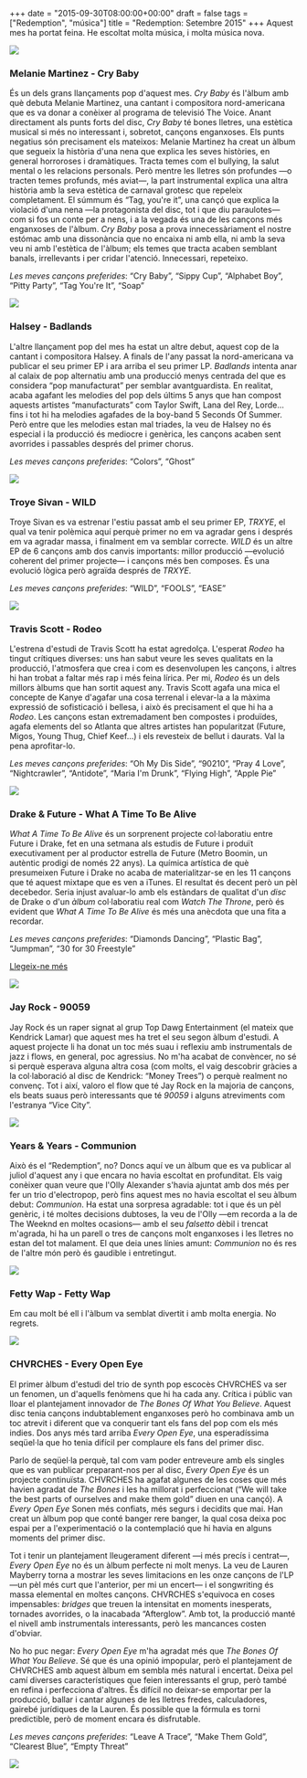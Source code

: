 +++
date = "2015-09-30T08:00:00+00:00"
draft = false
tags = ["Redemption", "música"]
title = "Redemption: Setembre 2015"
+++
Aquest mes ha portat feina. He escoltat molta música, i molta música nova. 

<!-- more -->

<img class="pImageFull" src="https://41.media.tumblr.com/49587c3477a1a95ef769bec11dec5ecf/tumblr_nutmowSlIB1u00ofno1_1280.png">

### Melanie Martinez - Cry Baby

És un dels grans llançaments pop d'aquest mes. *Cry Baby* és l'àlbum amb què debuta Melanie Martinez, una cantant i compositora nord-americana que es va donar a conèixer al programa de televisió The Voice. Anant directament als punts forts del disc, *Cry Baby* té bones lletres, una estètica musical si més no interessant i, sobretot, cançons enganxoses. Els punts negatius són precisament els mateixos: Melanie Martinez ha creat un àlbum que segueix la història d'una nena que explica les seves històries, en general horroroses i dramàtiques. Tracta temes com el bullying, la salut mental o les relacions personals. Però mentre les lletres són profundes —o tracten temes profunds, més aviat—, la part instrumental explica una altra història amb la seva estètica de carnaval grotesc que repeleix completament. El súmmum és “Tag, you're it”, una cançó que explica la violació d'una nena —la protagonista del disc, tot i que diu paraulotes— com si fos un conte per a nens, i a la vegada és una de les cançons més enganxoses de l'àlbum. *Cry Baby* posa a prova innecessàriament el nostre estómac amb una dissonància que no encaixa ni amb ella, ni amb la seva veu ni amb l'estètica de l'àlbum; els temes que tracta acaben semblant banals, irrellevants i per cridar l'atenció. Innecessari, repeteixo.

*Les meves cançons preferides*: “Cry Baby”, “Sippy Cup”, “Alphabet Boy”, “Pitty Party”, “Tag You're It”, “Soap”

<span class="fa fa-heart"> </span> <span class="fa fa-heart"> </span>

<img class="pImageFull" src="https://36.media.tumblr.com/5616cd5b847c523e54f39a8a191487eb/tumblr_nutmoar1Vu1u00ofno1_1280.png">

### Halsey - Badlands

L'altre llançament pop del mes ha estat un altre debut, aquest cop de la cantant i compositora Halsey. A finals de l'any passat la nord-americana va publicar el seu primer EP i ara arriba el seu primer LP. *Badlands* intenta anar al calaix de pop alternatiu amb una producció menys centrada del que es considera “pop manufacturat” per semblar avantguardista. En realitat, acaba agafant les melodies del pop dels últims 5 anys que han compost aquests artistes “manufacturats” com Taylor Swift, Lana del Rey, Lorde... fins i tot hi ha melodies agafades de la boy-band 5 Seconds Of Summer. Però entre que les melodies estan mal triades, la veu de Halsey no és especial i la producció és mediocre i genèrica, les cançons acaben sent avorrides i passables després del primer chorus. 

*Les meves cançons preferides*: “Colors”, “Ghost”

<span class="fa fa-heart"> </span>

<img class="pImageFull" src="https://36.media.tumblr.com/d3007792e6cf932bbdd7004042ec7283/tumblr_nutmp7tXR71u00ofno1_1280.png">

### Troye Sivan - WILD

Troye Sivan es va estrenar l'estiu passat amb el seu primer EP, *TRXYE*, el qual va tenir polèmica aquí perquè primer no em va agradar gens i després em va agradar massa, i finalment em va semblar correcte. *WILD* és un altre EP de 6 cançons amb dos canvis importants: millor producció  —evolució coherent del primer projecte— i cançons més ben composes. És una evolució lògica però agraïda després de *TRXYE*.

*Les meves cançons preferides*: “WILD”, “FOOLS”, “EASE”

<span class="fa fa-heart"> </span> <span class="fa fa-heart"> </span> <span class="fa fa-heart"> </span> <span class="fa fa-heart"> </span>

<img class="pImageFull" src="https://36.media.tumblr.com/0b27670372dec7e1445ed6dcb41d81d8/tumblr_nva1kaeVJx1u00ofno1_1280.png">

### Travis Scott - Rodeo

L'estrena d'estudi de Travis Scott ha estat agredolça. L'esperat *Rodeo* ha tingut crítiques diverses: uns han sabut veure les seves qualitats en la producció, l'atmosfera que crea i com es desenvolupen les cançons, i altres hi han trobat a faltar més rap i més feina lírica. Per mi, *Rodeo* és un dels millors àlbums que han sortit aquest any. Travis Scott agafa una mica el concepte de Kanye d'agafar una cosa terrenal i elevar-la a la màxima expressió de sofisticació i bellesa, i això és precisament el que hi ha a *Rodeo*. Les cançons estan extremadament ben compostes i produïdes, agafa elements del so Atlanta que altres artistes han popularitzat (Future, Migos, Young Thug, Chief Keef...) i els revesteix de bellut i daurats. Val la pena aprofitar-lo.

*Les meves cançons preferides*: “Oh My Dis Side”, “90210”, “Pray 4 Love”, “Nightcrawler”, “Antidote”, “Maria I'm Drunk”, “Flying High”, “Apple Pie”

<span class="fa fa-heart"> </span> <span class="fa fa-heart"> </span> <span class="fa fa-heart"> </span> <span class="fa fa-heart"> </span> <span class="fa fa-heart"> </span>

<img class="pImageFull" src="https://40.media.tumblr.com/ccd68f1e461a44484ca435c0af27814f/tumblr_nva1j6NJEt1u00ofno1_1280.png">

### Drake & Future - What A Time To Be Alive

*What A Time To Be Alive* és un sorprenent projecte col·laboratiu entre Future i Drake, fet en una setmana als estudis de Future i produït executivament per al productor estrella de Future (Metro Boomin, un autèntic prodigi de només 22 anys). La química artística de què presumeixen Future i Drake no acaba de materialitzar-se en les 11 cançons que té aquest mixtape que es ven a iTunes. El resultat és decent però un pèl decebedor. Seria injust avaluar-lo amb els estàndars de qualitat d'un *disc* de Drake o d'un *àlbum* col·laboratiu real com *Watch The Throne*, però és evident que *What A Time To Be Alive* és més una anècdota que una fita a recordar.

*Les meves cançons preferides*: “Diamonds Dancing”, “Plastic Bag”, “Jumpman”, “30 for 30 Freestyle”

<span class="fa fa-heart"> </span> <span class="fa fa-heart"> </span> <span class="fa fa-heart"> </span>

<p class="pQuote"><a href="http://enricllonch.com/post/129647138569/what-a-time-to-be-alive">Llegeix-ne més <span class="fa fa-angle-right"> </span></a></p>

<img class="pImageFull" src="https://40.media.tumblr.com/dcddb6a33746dfe8d0d231c15b7727d9/tumblr_nvne47spcQ1u00ofno1_1280.png">

### Jay Rock - 90059

Jay Rock és un raper signat al grup Top Dawg Entertainment (el mateix que Kendrick Lamar) que aquest mes ha tret el seu segon àlbum d'estudi. A aquest projecte li ha donat un toc més suau i reflexiu amb instrumentals de jazz i flows, en general, poc agressius. No m'ha acabat de convèncer, no sé si perquè esperava alguna altra cosa (com molts, el vaig descobrir gràcies a la col·laboració al disc de Kendrick: “Money Trees”) o perquè realment no convenç. Tot i així, valoro el flow que té Jay Rock en la majoria de cançons, els beats suaus però interessants que té *90059* i alguns atreviments com l'estranya “Vice City”. 

<span class="fa fa-heart"> </span> <span class="fa fa-heart"> </span> <span class="fa fa-heart"> </span>

<img class="pImageFull" src="https://40.media.tumblr.com/9f8d86f49a70c0a7daaa0527d817ceab/tumblr_nvne47spcQ1u00ofno2_1280.png">

### Years & Years - Communion

Això és el “Redemption”, no? Doncs aquí ve un àlbum que es va publicar al juliol d'aquest any i que encara no havia escoltat en profunditat. Els vaig conèixer quan veure que l'Olly Alexander s'havia ajuntat amb dos més per fer un trio d'electropop, però fins aquest mes no havia escoltat el seu àlbum debut: *Communion*. Ha estat una sorpresa agradable: tot i que és un pèl genèric, i té moltes decisions dubtoses, la veu de l'Olly —em recorda a la de The Weeknd en moltes ocasions— amb el seu *falsetto* dèbil i trencat m'agrada, hi ha un parell o tres de cançons molt enganxoses i les lletres no estan del tot malament. El que deia unes línies amunt: *Communion* no és res de l'altre món però és gaudible i entretingut.

<span class="fa fa-heart"> </span> <span class="fa fa-heart"> </span> <span class="fa fa-heart"> </span>

<img class="pImageFull" src="https://36.media.tumblr.com/0c94c76bec4a4547584e58a5ada444f9/tumblr_nvne47spcQ1u00ofno4_1280.png">

### Fetty Wap - Fetty Wap

Em cau molt bé ell i l'àlbum va semblat divertit i amb molta energia. No regrets.

<span class="fa fa-heart"> </span> <span class="fa fa-heart"> </span> <span class="fa fa-heart"> </span>

<img class="pImageFull" src="https://40.media.tumblr.com/2e5c66b9585b0f8858fa8b75ef1c0f44/tumblr_nvne47spcQ1u00ofno3_1280.png">

### CHVRCHES - Every Open Eye

El primer àlbum d'estudi del trio de synth pop escocès CHVRCHES va ser un fenomen, un d'aquells fenòmens que hi ha cada any. Crítica i públic van lloar el plantejament innovador de *The Bones Of What You Believe*. Aquest disc tenia cançons indubtablement enganxoses però ho combinava amb un toc atrevit i diferent que va conquerir tant els fans del pop com els més indies. Dos anys més tard arriba *Every Open Eye*, una esperadíssima seqüel·la que ho tenia difícil per complaure els fans del primer disc.

Parlo de seqüel·la perquè, tal com vam poder entreveure amb els singles que es van publicar preparant-nos per al disc, *Every Open Eye* és un projecte continuïsta. CHVRCHES ha agafat algunes de les coses que més havien agradat de *The Bones* i les ha millorat i perfeccionat (“We will take the best parts of ourselves and make them gold” diuen en una cançó). A *Every Open Eye* Sonen més confiats, més segurs i decidits que mai. Han creat un àlbum pop que conté banger rere banger, la qual cosa deixa poc espai per a l'experimentació o la contemplació que hi havia en alguns moments del primer disc.

Tot i tenir un plantejament lleugerament diferent —i més precís i centrat—, *Every Open Eye* no és un àlbum perfecte ni molt menys. La veu de Lauren Mayberry torna a mostrar les seves limitacions en les onze cançons de l'LP —un pèl més curt que l'anterior, per mi un encert— i el songwriting és massa elemental en moltes cançons.  CHVRCHES s'equivoca en coses impensables: *bridges* que treuen la intensitat en moments inesperats, tornades avorrides, o la inacabada “Afterglow”. Amb tot, la producció manté el nivell amb instrumentals interessants, però les mancances costen d'obviar.

No ho puc negar: *Every Open Eye* m'ha agradat més que *The Bones Of What You Believe*. Sé que és una opinió impopular, però el plantejament de CHVRCHES amb aquest àlbum em sembla més natural i encertat. Deixa pel camí diverses característiques que feien interessants el grup, però també en refina i perfecciona d'altres. És difícil no deixar-se emportar per la producció, ballar i cantar algunes de les lletres fredes, calculadores, gairebé jurídiques de la Lauren. És possible que la fórmula es torni predictible, però de moment encara és disfrutable.

*Les meves cançons preferides*: “Leave A Trace”, “Make Them Gold”, “Clearest Blue”, “Empty Threat”

<span class="fa fa-heart"> </span> <span class="fa fa-heart"> </span> <span class="fa fa-heart"> </span> <span class="fa fa-heart"> </span>

<img id="splashFade" src="http://i.imgur.com/kCFBJdm.jpg">